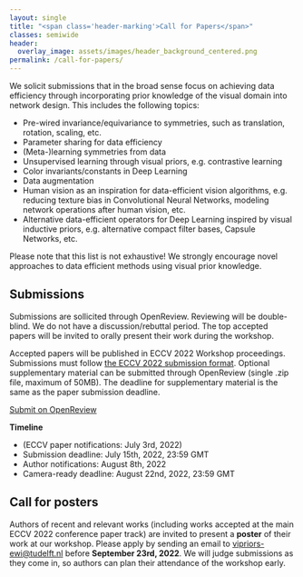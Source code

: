 ```yaml
---
layout: single
title: "<span class='header-marking'>Call for Papers</span>"
classes: semiwide
header:
  overlay_image: assets/images/header_background_centered.png
permalink: /call-for-papers/
---
```


We solicit submissions that in the broad sense focus on achieving data efficiency through incorporating prior knowledge of the visual domain into network design. This includes the following topics:

- Pre-wired invariance/equivariance to symmetries, such as translation, rotation, scaling, etc.
- Parameter sharing for data efficiency
- (Meta-)learning symmetries from data
- Unsupervised learning through visual priors, e.g. contrastive learning
- Color invariants/constants in Deep Learning
- Data augmentation
- Human vision as an inspiration for data-efficient vision algorithms, e.g. reducing texture bias in Convolutional Neural Networks, modeling network operations after human vision, etc.
- Alternative data-efficient operators for Deep Learning inspired by visual inductive priors, e.g. alternative compact filter bases, Capsule Networks, etc.

Please note that this list is not exhaustive! We strongly encourage novel approaches to data efficient methods using visual prior knowledge.

## Submissions

Submissions are sollicited through OpenReview. Reviewing will be double-blind. We do not have a discussion/rebuttal period. The top accepted papers will be invited to orally present their work during the workshop.

Accepted papers will be published in ECCV 2022 Workshop proceedings. Submissions must follow [the ECCV 2022 submission format](https://eccv2022.ecva.net/submission/). Optional supplementary material can be submitted through OpenReview (single .zip file, maximum of 50MB). The deadline for supplementary material is the same as the paper submission deadline.

<a class='btn btn--large btn--primary' href='https://openreview.net/group?id=thecvf.com/ECCV/2022/Workshop/VIPriors'>Submit on OpenReview</a>

**Timeline**

- (ECCV paper notifications: July 3rd, 2022)
- Submission deadline: July 15th, 2022, 23:59 GMT
- Author notifications: August 8th, 2022
- Camera-ready deadline: August 22nd, 2022, 23:59 GMT

## Call for posters

Authors of recent and relevant works (including works accepted at the main ECCV 2022 conference paper track) are invited to present a **poster** of their work at our workshop. Please apply by sending an email to [vipriors-ewi@tudelft.nl](mailto:vipriors-ewi@tudelft.nl) before **September 23rd, 2022**. We will judge submissions as they come in, so authors can plan their attendance of the workshop early.
